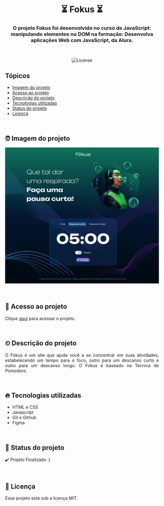 <h1 align="center">⏳ Fokus ⏳</h1>

<h3 align="center">O projeto Fokus foi desenvolvido no curso de JavaScript: manipulando elementos no DOM na formação: Desenvolva aplicações Web com JavaScript, da Alura.</h3>

<br>

<p align="center">
  <img alt="License" src="https://img.shields.io/static/v1?label=license&message=MIT&color=49AA26&labelColor=000000">
</p>

## Tópicos

- [Imagem do projeto](#img)
- [Acesso ao projeto](#acesso)
- [Descrição do projeto](#desc)
- [Tecnologias utilizadas](#tec)
- [Status do projeto](#status)
- [Licença](#license)

<br>

<h2 id="img">⏰ Imagem do projeto</h2>

<p align="center">
    <img src=".github/preview.png" alt="Interface Fokus">
</p>

<br>

<h2 id="acesso">🔗 Acesso ao projeto</h2>

Clique [aqui](https://fel1324.github.io/Fokus/) para acessar o projeto.

<br>

<h2 id="desc">⏲ Descrição do projeto</h2>

<p align="justify">
    O Fokus é um site que ajuda você a se concentrar em suas atividades, estabelecendo um tempo para o foco, outro para um descanso curto e outro para um descanso longo. O Fokus é baseado na Técnica de Pomodoro.
</p>

<br>

<h2 id="tec">🔥 Tecnologias utilizadas</h2>

* HTML e CSS
* Javascript
* Git e Github
* Figma

<br>

<h2 id="status">🚧 Status do projeto</h2>

✔️ Projeto Finalizado :)

<br>

<h2 id="license">📝 Licença</h2>

Esse projeto está sob a licença MIT.